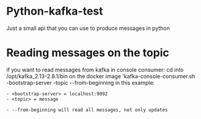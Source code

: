 # Python-kafka-test
Just a small api that you can use to produce messages in python

# Reading messages on the topic
if you want to read messages from kafka in console consumer:
cd into /opt/kafka_2.13-2.8.1/bin on the docker image
'kafka-console-consumer.sh -bootstrap-server <bootstrap-server> -topic <topic> --from-beginning
in this example:

    - <bootstrap-server> = localhost:9092
    - <topic> = message
    
    - --from-beginning will read all messages, not only updates